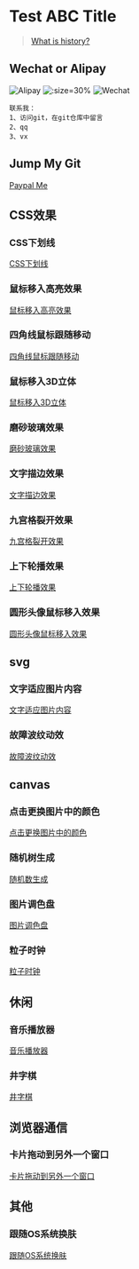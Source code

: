 # Test ABC Title

> [What is history?](HISTORY.md)

## Wechat or Alipay
![Alipay](images/IMG_4184.JPG ':size=25% ')
![](images/coffee.jpg ':size=30% ')
![Wechat](images/IMG_4202.JPG ':size=25%')
```
联系我：
1、访问git，在git仓库中留言
2、qq
3、vx
```

## Jump My Git
[Paypal Me](https://github.com/poiAnyoc)

## CSS效果
### CSS下划线
[CSS下划线](https://poianyoc.github.io/blog-poi/css/down-line.html)

### 鼠标移入高亮效果
[鼠标移入高亮效果](https://poianyoc.github.io/blog-poi/css/mouse-hover-light.html)

### 四角线鼠标跟随移动
[四角线鼠标跟随移动](https://poianyoc.github.io/blog-poi/css/four-hover-grid-line.html)

### 鼠标移入3D立体
[鼠标移入3D立体](https://poianyoc.github.io/blog-poi/css/mouse-3d-card.html)

### 磨砂玻璃效果
[磨砂玻璃效果](https://poianyoc.github.io/blog-poi/css/filter/backdrop-filter/frosting-glass.html)

### 文字描边效果
[文字描边效果](https://poianyoc.github.io/blog-poi/css/text-stroke/text-stroke-1.html)

### 九宫格裂开效果
[九宫格裂开效果](https://poianyoc.github.io/blog-poi/css/nth-child/hover-night-grid.html)

### 上下轮播效果
[上下轮播效果](https://poianyoc.github.io/blog-poi/css/swiper/up-down-swiper.html)

### 圆形头像鼠标移入效果
[圆形头像鼠标移入效果](https://poianyoc.github.io/blog-poi/css/hover/circular-avatar-hover.html)

## svg
### 文字适应图片内容
[文字适应图片内容](https://poianyoc.github.io/blog-poi/css/filter/svg-filter/text-svg-filter.html)

### 故障波纹动效
[故障波纹动效](https://poianyoc.github.io/blog-poi/css/filter/svg-filter/noise-error-svg.html)


## canvas
### 点击更换图片中的颜色
[点击更换图片中的颜色](https://poianyoc.github.io/blog-poi/canvas/canvas-changeColor/clickcanva-changecolor.html)

### 随机树生成
[随机数生成](https://poianyoc.github.io/blog-poi/canvas/random-tree.html)

### 图片调色盘
[图片调色盘](https://poianyoc.github.io/blog-poi/canvas/mouse-pic-rgb-canvas.html)

### 粒子时钟
[粒子时钟](https://poianyoc.github.io/blog-poi/canvas/canvas-draw-time-lock.html)

## 休闲
### 音乐播放器
[音乐播放器](https://poianyoc.github.io/blog-poi/music-player/index.html)

### 井字棋
[井字棋](https://poianyoc.github.io/blog-poi/games/keenerTicTacToeGame/index.html)

## 浏览器通信
### 卡片拖动到另外一个窗口
[卡片拖动到另外一个窗口](https://poianyoc.github.io/blog-poi/other/handler/screen-drag-pic-handler.html)

## 其他
### 跟随OS系统换肤
[跟随OS系统换肤](https://poianyoc.github.io/blog-poi/other/os/os-change-skin.html)
